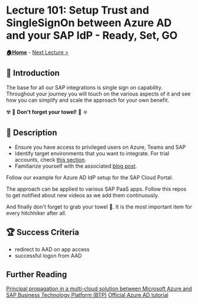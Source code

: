 # Lecture 101: Setup Trust and SingleSignOn between Azure AD and your SAP IdP - Ready, Set, GO

**[🏠Home](../README.md)** - [Next Lecture >](./102-embed-app.md)

## 🔭 Introduction

The base for all our SAP integrations is single sign on capability. Throughout your journey you will touch on the various aspects of it and see how you can simplify and scale the approach for your own benefit.

☢️ 🚨 **Don't forget your towel!** 🚨 ☣️

## 📖 Description

- Ensure you have access to privileged users on Azure, Teams and SAP
- Identify target environments that you want to integrate. For trial accounts, check [this section](https://github.com/MartinPankraz/ninja-unicorn#-get-started-for-free-with-developer-accounts).
- Familiarize yourself with the associated [blog post](https://blogs.sap.com/2022/01/26/integrate-sap-cloud-portal-and-launchpad-service-into-microsoft-teams-including-sso/).

Follow our example for Azure AD IdP setup for the SAP Cloud Portal.

The approach can be applied to various SAP PaaS apps. Follow this repos to get notified about new videos as we add them continuously.

And finally don't forget to grab your towel 🧣. It is the most important item for every hitchhiker after all.

## 🏆 Success Criteria

- redirect to AAD on app access
- successful logon from AAD

## Further Reading

[Principal propagation in a multi-cloud solution between Microsoft Azure and SAP Business Technology Platform (BTP)](https://blogs.sap.com/2020/07/17/principal-propagation-in-a-multi-cloud-solution-between-microsoft-azure-and-sap-cloud-platform-scp/)
[Official Azure AD tutorial](https://docs.microsoft.com/azure/active-directory/saas-apps/sap-hana-cloud-platform-tutorial)
